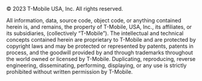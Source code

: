 © 2023 T-Mobile USA, Inc. All rights reserved.   

All information, data, source code, object code, or anything contained herein is, and remains, the property of T-Mobile, USA, Inc., its affiliates, or its subsidiaries, (collectively “T-Mobile”). The intellectual and technical concepts contained herein are proprietary to T-Mobile and are protected by copyright laws and may be protected or represented by patents, patents in process, and the goodwill provided by and through trademarks throughout the world owned or licensed by T-Mobile. Duplicating, reproducing, reverse engineering, disseminating, performing, displaying, or any use is strictly prohibited without written permission by T-Mobile. 
